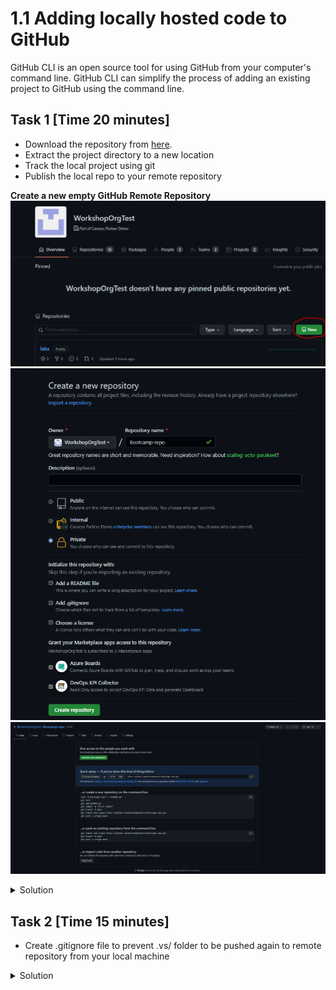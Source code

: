# 1.1 Adding locally hosted code to GitHub

GitHub CLI is an open source tool for using GitHub from your computer's command line. GitHub CLI can simplify the process of adding an existing project to GitHub using the command line.

## Task 1 [Time 20 minutes]

- Download the repository from [here](https://github.com/WorkshopOrgTest/labs/releases/download/1.0/dotnetrepo.zip). 
- Extract the project directory to a new location
- Track the local project using git
- Publish the local repo to your remote repository

**Create a new empty GitHub Remote Repository**
  ![Create-repository](../images/create-new-repository.png)
  ![Add-repository-name](../images/add-repository-name.png)
  ![Created-repository](../images/repo-page.png)
  
<details>
    <summary>Solution</summary>
    
  ```shell
  $ git init -b main
  $ git add . && git commit -m "initial commit"
  $ git remote add origin <REMOTE_URL>
  $ git push -u origin main  
  ```

![Published-repo](../images/pushed-repo.PNG)
  
> NOTE: In case you had already initialized your repo over on GitHub, you can force the code into the repo by adding `-f`. **This will overwrite your repository and its contents!**
> 
> ```shell
> $ git push --mirror -f 
> ```
  
  </details>

 ## Task 2 [Time 15 minutes]
 
  - Create .gitignore file to prevent .vs/ folder to be pushed again to remote repository from your local machine

  <details>
    <summary>Solution</summary>
    
  ```shell
  $ vim .gitignore  # Add .vs/ to the first line
  $ git rm -r --cached .vs/
  $ git commit -m "Ignoring Files" 
  $ git push
  ```
